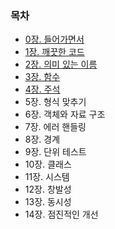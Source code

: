 
### 목차

- [0장. 들어가면서](./chapter00.md)
- [1장. 깨끗한 코드](./chapter01.md)
- [2장. 의미 있는 이름](./chapter02.md)
- [3장. 함수](./chapter03.md)
- [4장. 주석](./chapter04.md)
- 5장. 형식 맞추기
- 6장. 객체와 자료 구조
- 7장. 에러 핸들링
- 8장. 경계
- 9장. 단위 테스트
- 10장. 클래스
- 11장. 시스템
- 12장. 창발성
- 13장. 동시성
- 14장. 점진적인 개선
